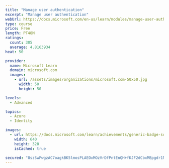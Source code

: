 ```yaml
---
title: "Manage user authentication"
excerpt: "Manage user authentication"
webUrl: https://docs.microsoft.com/en-us/learn/modules/manage-user-authentication/
type: course
price: Free
length: PT48M
ratings:
  count: 305
  average: 4.8163934
heat: 50

provider:
  name: Microsoft Learn
  domain: microsoft.com
  images:
    - url: /assets/images/organizations/microsoft.com-50x50.jpg
      width: 50
      height: 50

levels:
  - Advanced

topics:
  - Azure
  - Identity

images:
  - url: https://docs.microsoft.com/learn/achievements/generic-badge-social.png
    width: 640
    height: 320
    isCached: true

secured: "8szSwPwgzAC7oagkBK5lmosPLAEOxMOzVrDfPntEnQH+fKJF2dCbxMBpgdr1Nv2ry72VmyH7VpPXr8RsUcxQXS0o9lFeTEaveGWJbo/2cy/USkTFCf0UiQxv+/uKH12k1f/8HUMZtQqh7QBBRTPuralY0FijNTjCsUVUJ/tXRElAE4h01/5wDCXPPN1pnZ0jL4pCU2Xu0O+4Xsu/GpZPAb36duw2Eg79VkV3meddV93Pn9OZFOa08nV+QkOYdlgfR5YDex/r3ixpsB1qMJ9kaCoxHKUuMcmMdEgGnQRBCGIYjzyAYUR0cBorPFrzK28fpxG6+5wTE1zhzGAML1o14p7JORQmgvE+f0j+wU1sZIYAqKCbjpw3oy3QVDVy05lH+uK/iNDaaSwMvS+51IjEcNxqpkrZBsIMasbaaJU+ims=;jJtI/eLS2AW6J22oDjzpgg=="
---
```


